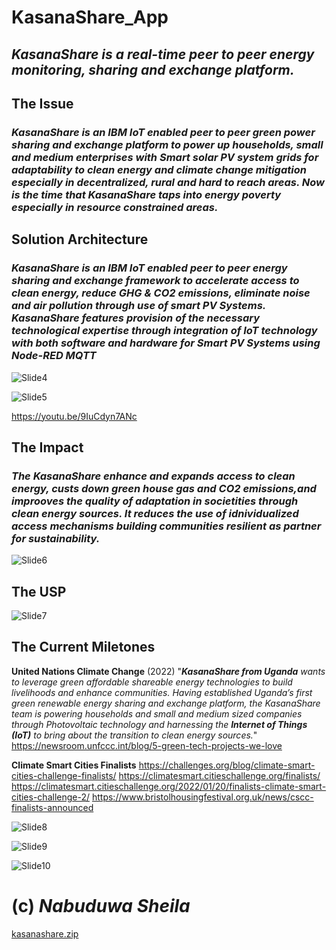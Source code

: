 # KasanaShare_App
## *KasanaShare is a real-time peer to peer energy monitoring, sharing and exchange platform.*
## The Issue
### *KasanaShare is an IBM IoT enabled peer to peer green power sharing and exchange platform to power up households, small and medium enterprises with Smart solar PV system grids for adaptability to clean energy and climate change mitigation especially in decentralized, rural and hard to reach areas. Now is the time that KasanaShare taps into energy poverty especially in resource constrained areas.*

## Solution Architecture
### *KasanaShare is an IBM IoT enabled peer to peer energy sharing and exchange framework to accelerate access to clean energy, reduce GHG & CO2 emissions, eliminate noise and air pollution through use of smart PV Systems. KasanaShare features provision of the necessary technological expertise through integration of IoT technology with both software and hardware for Smart PV Systems using Node-RED MQTT*

![Slide4](https://user-images.githubusercontent.com/107638658/174129556-915524fe-37b6-4733-94f8-07dccf845b80.JPG)

![Slide5](https://user-images.githubusercontent.com/107638658/174129591-ac168d21-db43-41fb-a6f6-9e17f1194656.JPG)

https://youtu.be/9IuCdyn7ANc

## The Impact
### *The KasanaShare enhance and expands access to clean energy, custs down green house gas and CO2 emissions,and improoves the quality of adaptation in societities through clean energy sources. It reduces the use of idnividualized access mechanisms building communities resilient as partner for sustainability.*

![Slide6](https://user-images.githubusercontent.com/107638658/174129674-b2d769fb-ed7c-4677-bea6-2bfe392ad82d.JPG)

## The USP

![Slide7](https://user-images.githubusercontent.com/107638658/174130061-eeccda65-8bc3-47f9-880a-d89e185d8b91.JPG)

## The Current Miletones

**United Nations Climate Change** (2022) "***KasanaShare from Uganda** wants to leverage green affordable shareable energy technologies to build livelihoods and enhance communities. Having established Uganda’s first green renewable energy sharing and exchange platform, the KasanaShare team is powering households and small and medium sized companies through Photovoltaic technology and harnessing the **Internet of Things  (IoT)** to bring about the transition to clean energy sources.*" 
https://newsroom.unfccc.int/blog/5-green-tech-projects-we-love

**Climate Smart Cities Finalists** 
https://challenges.org/blog/climate-smart-cities-challenge-finalists/
https://climatesmart.citieschallenge.org/finalists/
https://climatesmart.citieschallenge.org/2022/01/20/finalists-climate-smart-cities-challenge-2/
https://www.bristolhousingfestival.org.uk/news/cscc-finalists-announced

![Slide8](https://user-images.githubusercontent.com/107638658/174130161-d2a0cff9-8234-450c-8ddf-45677ad49ff5.JPG)

![Slide9](https://user-images.githubusercontent.com/107638658/174131467-b0a16655-6fad-4862-aa89-871f97f5f99d.JPG)


![Slide10](https://user-images.githubusercontent.com/107638658/174132256-c0e37221-c7f2-474d-b570-f45386a96f67.JPG)

# (c) ***Nabuduwa Sheila***

[kasanashare.zip](https://github.com/KASANASHARE/KasanaShare_App/files/8921620/kasanashare.zip)

